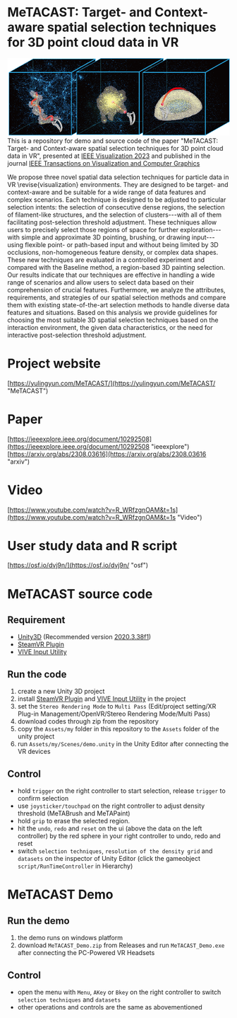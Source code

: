 MeTACAST: Target- and Context-aware spatial selection techniques for 3D point cloud data in VR
======
![MeTACAST_Image](https://github.com/LixiangZhao98/MeTACAST/blob/master/Assets/my/pic/MeTACAST.png "MeTACAST_Image")
This is a repository for demo and source code of the paper "MeTACAST: Target- and Context-aware spatial selection techniques for 3D point cloud data in VR", presented at [IEEE Visualization 2023](https://ieeevis.org/year/2023/welcome "VIS2023") and published in the journal [IEEE Transactions on Visualization and Computer Graphics](https://ieeexplore.ieee.org/xpl/RecentIssue.jsp?punumber=2945 "TVCG")

We propose three novel spatial data selection techniques for particle data in VR \revise{visualization} environments. They are designed to be target- and context-aware and be suitable for a wide range of data features and complex scenarios. Each technique is designed to be adjusted to particular selection intents: the selection of consecutive dense regions, the selection of filament-like structures, and the selection of clusters---with all of them facilitating post-selection threshold adjustment. These techniques allow users to precisely select those regions of space for further exploration---with simple and approximate 3D pointing, brushing, or drawing input---using flexible point- or path-based input and without being limited by 3D occlusions, non-homogeneous feature density, or complex data shapes. These new techniques are evaluated in a controlled experiment and compared with the Baseline method, a region-based 3D painting selection. Our results indicate that our techniques are effective in handling a wide range of scenarios and allow users to select data based on their comprehension of crucial features. Furthermore, we analyze the attributes, requirements, and strategies of our spatial selection methods and compare them with existing state-of-the-art selection methods to handle diverse data features and situations. Based on this analysis we provide guidelines for choosing the most suitable 3D spatial selection techniques based on the interaction environment, the given data characteristics, or the need for interactive post-selection threshold adjustment.
# Project website
[https://yulingyun.com/MeTACAST/](https://yulingyun.com/MeTACAST/ "MeTACAST")

# Paper
[https://ieeexplore.ieee.org/document/10292508](https://ieeexplore.ieee.org/document/10292508 "ieeexplore")
[https://arxiv.org/abs/2308.03616](https://arxiv.org/abs/2308.03616 "arxiv")

# Video
[https://www.youtube.com/watch?v=R_WRfzgnOAM&t=1s](https://www.youtube.com/watch?v=R_WRfzgnOAM&t=1s "Video")

# User study data and R script
[https://osf.io/dvj9n/](https://osf.io/dvj9n/ "osf")

# MeTACAST source code
## Requirement
* [Unity3D](https://unity3d.com/get-unity/download "Unity download") (Recommended version [2020.3.38f1](https://unity.cn/releases/lts/2020 "Unity3D 2020.3.38f1"))
* [SteamVR Plugin](https://assetstore.unity.com/packages/tools/integration/steamvr-plugin-32647 "SteamVR Plugin")
* [VIVE Input Utility](https://assetstore.unity.com/packages/tools/integration/vive-input-utility-64219 "VIVE Input Utility")

## Run the code
1. create a new Unity 3D project
2. install [SteamVR Plugin](https://assetstore.unity.com/packages/tools/integration/steamvr-plugin-32647 "SteamVR Plugin") and [VIVE Input Utility](https://assetstore.unity.com/packages/tools/integration/vive-input-utility-64219 "VIVE Input Utility") in the project
3. set the `Stereo Rendering Mode` to `Multi Pass` (Edit/project setting/XR Plug-in Management/OpenVR/Stereo Rendering Mode/Multi Pass)
4. download codes through zip from the repository
5. copy the `Assets/my` folder in this repository to the `Assets` folder of the unity project
6. run `Assets/my/Scenes/demo.unity` in the Unity Editor after connecting the VR devices

## Control
* hold `trigger` on the right controller to start selection, release `trigger` to confirm selection
* use `joysticker/touchpad` on the right controller to adjust density threshold (MeTABrush and MeTAPaint)
* hold `grip` to erase the selected region.
* hit the `undo`, `redo` and `reset` on the ui (above the data on the left controller) by the red sphere in your right controller to undo, redo and reset
* switch `selection techniques`, `resolution of the density grid` and `datasets` on the inspector of Unity Editor (click the gameobject `script/RunTimeController` in Hierarchy)

# MeTACAST Demo
## Run the demo
1. the demo runs on windows platform
2. download `MeTACAST_Demo.zip` from Releases and run `MeTACAST_Demo.exe` after connecting the PC-Powered VR Headsets 

## Control
* open the menu with `Menu`, `AKey` or `Bkey` on the right controller to switch `selection techniques` and `datasets`
* other operations and controls are the same as abovementioned

